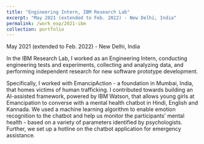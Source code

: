 ```yaml
---
title: "Engineering Intern, IBM Research Lab"
excerpt: "May 2021 (extended to Feb. 2022) - New Delhi, India"
permalink: /work_exp/2021-ibm
collection: portfolio
---
```

May 2021 (extended to Feb. 2022) - New Delhi, India

In the IBM Research Lab, I worked as an Engineering Intern,
conducting engineering tests and experiments, collecting and analyzing data,
and performing independent research for new software prototype development.

Specifically, I worked with EmancipAction - a foundation in Mumbai, India, that homes victims of human trafficking. I contributed towards building an AI-assisted framework, powered by IBM Watson, that allows young girls at Emancipation to converse with a mental health chatbot in Hindi, English and Kannada.
We used a machine learning algorithm to enable emotion recognition to the chatbot and help us monitor the participants’ mental health - based on a variety of parameters identified by psychologists. Further, we set up a hotline on the chatbot application for emergency assistance.
